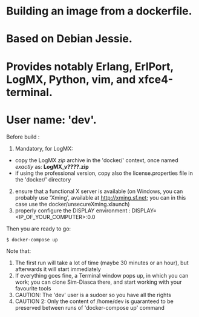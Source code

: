 # Building an image from a dockerfile.

# Based on Debian Jessie.
# Provides notably Erlang, ErlPort, LogMX, Python, vim, and xfce4-terminal.

# User name: 'dev'.

Before build :

1. Mandatory, for LogMX:
* copy the LogMX *zip* archive in the 'docker/' context, once named *exactly* as: **LogMX_v????.zip**
* if using the professional version, copy also the license.properties file in the 'docker/' directory
2. ensure that a functional X server is available (on Windows, you can probably use 'Xming', available at http://xming.sf.net; you can in this case use the docker/unsecureXming.xlaunch)
3. properly configure the DISPLAY environment : DISPLAY=<IP_OF_YOUR_COMPUTER>:0.0

Then you are ready to go:

```
$ docker-compose up
```

Note that:
1. The first run will take a lot of time (maybe 30 minutes or an hour), but afterwards it will start immediately
2. If everything goes fine, a Terminal window pops up, in which you can work; you can clone Sim-Diasca there, and start working with your favourite tools
3. CAUTION: The 'dev' user is a sudoer so you have all the rights
4. CAUTION 2: Only the content of /home/dev is guaranteed to be preserved between runs of 'docker-compose up' command

